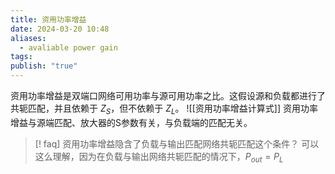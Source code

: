 ```yaml
---
title: 资用功率增益
date: 2024-03-20 10:48
aliases:
  - avaliable power gain
tags: 
publish: "true"
---
```

资用功率增益是双端口网络可用功率与源可用功率之比。这假设源和负载都进行了共轭匹配，并且依赖于 $Z_{S}$，但不依赖于 $Z_{L}$。
![[资用功率增益计算式]]
资用功率增益与源端匹配、放大器的S参数有关，与负载端的匹配无关。

>[! faq] 资用功率增益隐含了负载与输出匹配网络共轭匹配这个条件？
>可以这么理解，因为在负载与输出网络共轭匹配的情况下，$P_{out}=P_{L}$
